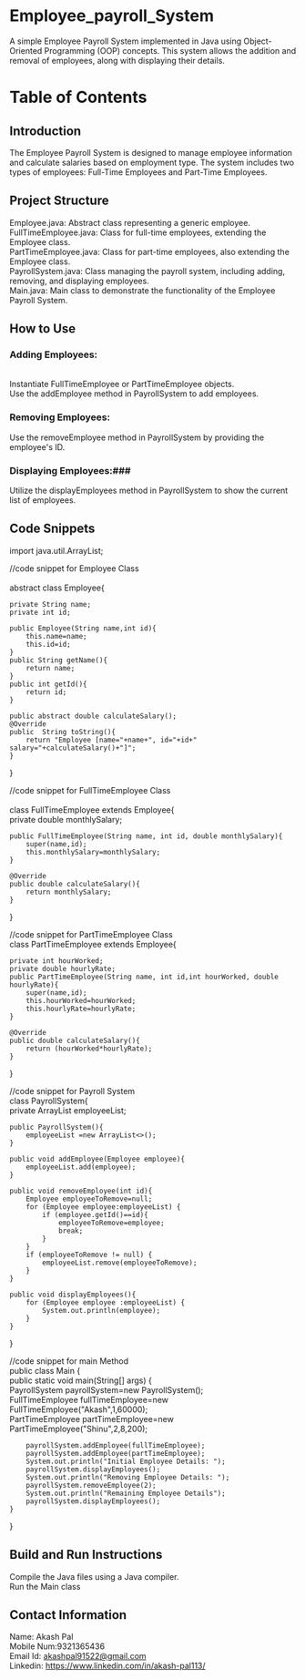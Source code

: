 # Employee_payroll_System
A simple Employee Payroll System implemented in Java using Object-Oriented Programming (OOP) concepts. This system allows the addition and removal of employees, along with displaying their details.

# Table of Contents #
## Introduction ##
The Employee Payroll System is designed to manage employee information and calculate salaries based on employment type. The system includes two types of employees: Full-Time Employees and Part-Time Employees.
## Project Structure ##
Employee.java: Abstract class representing a generic employee.<br>
FullTimeEmployee.java: Class for full-time employees, extending the Employee class. <br>
PartTimeEmployee.java: Class for part-time employees, also extending the Employee class. <br>
PayrollSystem.java: Class managing the payroll system, including adding, removing, and displaying employees. <br>
Main.java: Main class to demonstrate the functionality of the Employee Payroll System. <br>

## How to Use ##

### Adding Employees:
<br>
Instantiate FullTimeEmployee or PartTimeEmployee objects.
<br>
Use the addEmployee method in PayrollSystem to add employees.
<br>

### Removing Employees: ###
Use the removeEmployee method in PayrollSystem by providing the employee's ID.
<br>

### Displaying Employees:###
Utilize the displayEmployees method in PayrollSystem to show the current list of employees.
## Code Snippets ##
import java.util.ArrayList;

//code snippet for Employee Class
<br>
<br>
abstract class Employee{

    private String name;
    private int id;

    public Employee(String name,int id){
        this.name=name;
        this.id=id;
    }
    public String getName(){
        return name;
    }
    public int getId(){
        return id;
    }

    public abstract double calculateSalary();
    @Override
    public  String toString(){
        return "Employee [name="+name+", id="+id+" salary="+calculateSalary()+"]";
    }
}


//code snippet for FullTimeEmployee Class
<br>
<br>
class FullTimeEmployee extends Employee{
<br>
    private double monthlySalary;

    public FullTimeEmployee(String name, int id, double monthlySalary){
        super(name,id);
        this.monthlySalary=monthlySalary;
    }

    @Override
    public double calculateSalary(){
        return monthlySalary;
    }

}

//code snippet for PartTimeEmployee Class
<br>
class PartTimeEmployee extends Employee{

    private int hourWorked;
    private double hourlyRate;
    public PartTimeEmployee(String name, int id,int hourWorked, double hourlyRate){
        super(name,id);
        this.hourWorked=hourWorked;
        this.hourlyRate=hourlyRate;
    }

    @Override
    public double calculateSalary(){
        return (hourWorked*hourlyRate);
    }
}

//code snippet for Payroll System
<br>
class PayrollSystem{
<br>
    private ArrayList<Employee> employeeList;

    public PayrollSystem(){
        employeeList =new ArrayList<>();
    }

    public void addEmployee(Employee employee){
        employeeList.add(employee);
    }

    public void removeEmployee(int id){
        Employee employeeToRemove=null;
        for (Employee employee:employeeList) {
            if (employee.getId()==id){
                employeeToRemove=employee;
                break;
            }
        }
        if (employeeToRemove != null) {
            employeeList.remove(employeeToRemove);
        }
    }

    public void displayEmployees(){
        for (Employee employee :employeeList) {
            System.out.println(employee);
        }
    }
}

//code snippet for main Method
<br>
public class Main {<br>
    public static void main(String[] args) {<br>
        PayrollSystem payrollSystem=new PayrollSystem();<br>
        FullTimeEmployee fullTimeEmployee=new FullTimeEmployee("Akash",1,60000);<br>
        PartTimeEmployee partTimeEmployee=new PartTimeEmployee("Shinu",2,8,200);<br>

        payrollSystem.addEmployee(fullTimeEmployee);
        payrollSystem.addEmployee(partTimeEmployee);
        System.out.println("Initial Employee Details: ");
        payrollSystem.displayEmployees();
        System.out.println("Removing Employee Details: ");
        payrollSystem.removeEmployee(2);
        System.out.println("Remaining Employee Details");
        payrollSystem.displayEmployees();
    }
}




## Build and Run Instructions ##
Compile the Java files using a Java compiler.
<br>
Run the Main class
## Contact Information ##
Name: Akash Pal<br>
Mobile Num:9321365436<br>
Email Id: akashpal91522@gmail.com<br>
Linkedin: https://www.linkedin.com/in/akash-pal113/



